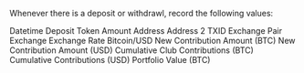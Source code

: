 Whenever there is a deposit or withdrawl, record  the following values:

Datetime
Deposit Token
Amount
Address
Address 2
TXID
Exchange Pair
Exchange
Exchange Rate
Bitcoin/USD
New Contribution Amount (BTC)
New Contribution Amount (USD)
Cumulative Club Contributions (BTC)
Cumulative Contributions (USD)
Portfolio Value (BTC)